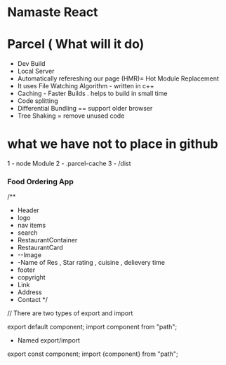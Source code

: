 # Namaste React


# Parcel ( What will it do)


- Dev Build
- Local Server
- Automatically refereshing our page 
  (HMR)= Hot Module Replacement
- It uses File Watching Algorithm -    written in c++
- Caching - Faster Builds . helps to build in small time
- Code splitting 
- Differential Bundling == support older browser
- Tree Shaking = remove unused code

# what we have not to place in github 
1 - node Module
2 - .parcel-cache
3 - /dist


### Food Ordering App
/**
 * Header
 * logo
 * nav items
 * search
 * RestaurantContainer
 * RestaurantCard
 * --Image
 * -Name of Res , Star rating , cuisine , delievery time
 * footer
 * copyright
 * Link
 * Address 
 * Contact
 */


 // There are two types of export and import 

 export default component;
 import component from "path";

- Named export/import

export const component;
import {component} from "path";





